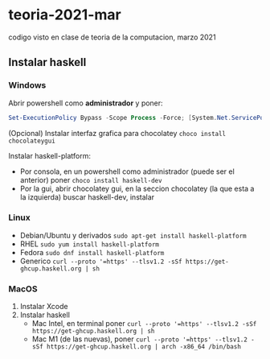 # teoria-2021-mar
codigo visto en clase de teoria de la computacion, marzo 2021

## Instalar haskell
### Windows
Abrir powershell como **administrador** y poner:
```powershell
Set-ExecutionPolicy Bypass -Scope Process -Force; [System.Net.ServicePointManager]::SecurityProtocol = [System.Net.ServicePointManager]::SecurityProtocol -bor 3072; iex ((New-Object System.Net.WebClient).DownloadString('https://chocolatey.org/install.ps1'))
```
(Opcional) Instalar interfaz grafica para chocolatey `choco install chocolateygui`

Instalar haskell-platform:

- Por consola, en un powershell como administrador (puede ser el anterior) poner `choco install haskell-dev`
- Por la gui, abrir chocolatey gui, en la seccion chocolatey (la que esta a la izquierda) buscar haskell-dev, instalar

### Linux
  - Debian/Ubuntu y derivados `sudo apt-get install haskell-platform`
  - RHEL `sudo yum install haskell-platform`
  - Fedora `sudo dnf install haskell-platform`
  - Generico `curl --proto '=https' --tlsv1.2 -sSf https://get-ghcup.haskell.org | sh`

### MacOS
1. Instalar Xcode
2. Instalar haskell
    - Mac Intel, en terminal poner `curl --proto '=https' --tlsv1.2 -sSf https://get-ghcup.haskell.org | sh`
    - Mac M1 (de las nuevas), poner `curl --proto '=https' --tlsv1.2 -sSf https://get-ghcup.haskell.org | arch -x86_64 /bin/bash`
